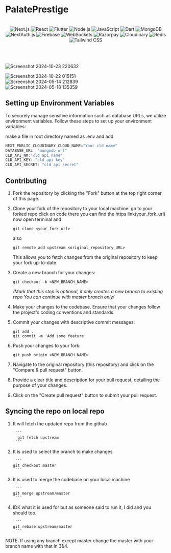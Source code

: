 # PalatePrestige

<br />
<div align="center">
  <!-- Next.js -->
  <img src="https://img.shields.io/badge/Next.js-000000?style=for-the-badge&logo=nextdotjs&logoColor=white" alt="Next.js" />
  
  <!-- React -->
  <img src="https://img.shields.io/badge/React-61DAFB?style=for-the-badge&logo=react&logoColor=white" alt="React" />
  
  <!-- Flutter -->
  <img src="https://img.shields.io/badge/Flutter-02569B?style=for-the-badge&logo=flutter&logoColor=white" alt="Flutter" />
  
  <!-- Node.js -->
  <img src="https://img.shields.io/badge/Node.js-43853D?style=for-the-badge&logo=nodedotjs&logoColor=white" alt="Node.js" />
  
  <!-- JavaScript -->
  <img src="https://img.shields.io/badge/JavaScript-F7DF1E?style=for-the-badge&logo=javascript&logoColor=black" alt="JavaScript" />
  
  <!-- Dart -->
  <img src="https://img.shields.io/badge/Dart-0175C2?style=for-the-badge&logo=dart&logoColor=white" alt="Dart" />
  
  <!-- MongoDB -->
  <img src="https://img.shields.io/badge/MongoDB-47A248?style=for-the-badge&logo=mongodb&logoColor=white" alt="MongoDB" />
  
  <!-- NextAuth.js -->
  <img src="https://img.shields.io/badge/NextAuth.js-000000?style=for-the-badge&logo=nextdotjs&logoColor=white" alt="NextAuth.js" />
  
  <!-- Firebase -->
  <img src="https://img.shields.io/badge/Firebase-FFCA28?style=for-the-badge&logo=firebase&logoColor=white" alt="Firebase" />

  <!-- WebSockets -->
  <img src="https://img.shields.io/badge/WebSockets-4EA94B?style=for-the-badge&logo=websocket&logoColor=white" alt="WebSockets" />

  <!-- Razorpay -->
  <img src="https://img.shields.io/badge/Razorpay-02042B?style=for-the-badge&logo=razorpay&logoColor=white" alt="Razorpay" />
  
  <!-- Cloudinary -->
  <img src="https://img.shields.io/badge/Cloudinary-3448C5?style=for-the-badge&logo=cloudinary&logoColor=white" alt="Cloudinary" />

  <!-- Redis -->
  <img src="https://img.shields.io/badge/Redis-DC382D?style=for-the-badge&logo=redis&logoColor=white" alt="Redis" />

  <!-- Tailwind CSS -->
  <img src="https://img.shields.io/badge/Tailwind_CSS-38B2AC?style=for-the-badge&logo=tailwind-css&logoColor=white" alt="Tailwind CSS" />
</div>

<br />
<br />
<br />


![Screenshot 2024-10-23 220632](https://github.com/user-attachments/assets/68daec9c-304d-4539-a2cc-9ad157edbdfd)
<br/>


![Screenshot 2024-10-22 015151](https://github.com/user-attachments/assets/30746881-2c12-4201-9160-f93a8957f9dc)
<br/>
![Screenshot 2024-05-14 212839](https://github.com/Jashank2003/afosfr_admin/assets/91665950/e615872c-6b4b-44df-a7f0-ac69a808871f)
<br/>
![Screenshot 2024-05-18 135359](https://github.com/Jashank2003/afosfr_admin/assets/91665950/2f4d0671-4338-4918-a521-4a50d292b81e)
<br/>

## Setting up Environment Variables

To securely manage sensitive information such as database URLs, we utilize environment variables. Follow these steps to set up your environment variables:

make a file in root directory named as .env and add 

```javascript
NEXT_PUBLIC_CLOUDINARY_CLOUD_NAME="Your cld name"
DATABASE_URL: "mongodb url"
CLD_API_NM:"cld api name"
CLD_API_KEY: "cld api key"
CLD_API_SECRET: "cld api secret"
```

## Contributing



1. Fork the repository by clicking the "Fork" button at the top right corner of this page.

2. Clone your fork of the repository to your local machine:
    go to your forked repo click on code there you can find the https link(your_fork_url)
    now open terminal and  

    ```
    git clone <your_fork_url>
    ```
    also 
    ```
    git remote add upstream <original_repository_URL>
    ```
    This allows you to fetch changes from the original repository to keep your fork up-to-date.


3. Create a new branch for your changes:
    ```
    git checkout -b <NEW_BRANCH_NAME>
    ```
    */Mark that this step is optional, it only creates a new branch to existing repo
        You can continue with master branch only/* 

4. Make your changes to the codebase. Ensure that your changes follow the project's coding conventions and standards.

5. Commit your changes with descriptive commit messages:
    ```
    git add .
    git commit -m 'Add some feature'
    ```

6. Push your changes to your fork:
    ```
    git push origin <NEW_BRANCH_NAME>
    ```

7. Navigate to the original repository (this repository) and click on the "Compare & pull request" button.

8. Provide a clear title and description for your pull request, detailing the purpose of your changes.

9. Click on the "Create pull request" button to submit your pull request.



## Syncing the repo on local repo

1.  It will fetch the updated repo from the github

         ```
          git fetch upstream
         ```


3.  It is used to select the branch to make changes

         ```
        git checkout master
         ```


5.  It is used to merge the codebase on your local machine

         ```
        git merge upstream/master
         ```

7.  IDK what it is used for but as someone said to run it, I did and you should too.        

         ```
        git rebase upstream/master
         ```

NOTE: If using any branch except master change the master with your branch name with that in 3&4.